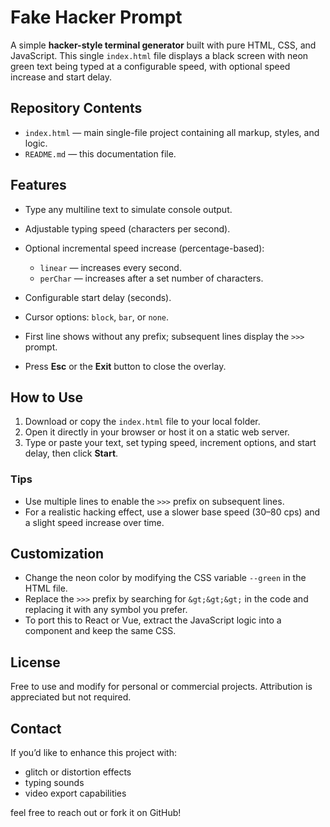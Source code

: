 # Fake Hacker Prompt

A simple **hacker-style terminal generator** built with pure HTML, CSS, and JavaScript. This single `index.html` file displays a black screen with neon green text being typed at a configurable speed, with optional speed increase and start delay.

## Repository Contents

* `index.html` — main single-file project containing all markup, styles, and logic.
* `README.md` — this documentation file.

## Features

* Type any multiline text to simulate console output.
* Adjustable typing speed (characters per second).
* Optional incremental speed increase (percentage-based):

  * `linear` — increases every second.
  * `perChar` — increases after a set number of characters.
* Configurable start delay (seconds).
* Cursor options: `block`, `bar`, or `none`.
* First line shows without any prefix; subsequent lines display the `>>>` prompt.
* Press **Esc** or the **Exit** button to close the overlay.

## How to Use

1. Download or copy the `index.html` file to your local folder.
2. Open it directly in your browser or host it on a static web server.
3. Type or paste your text, set typing speed, increment options, and start delay, then click **Start**.

### Tips

* Use multiple lines to enable the `>>>` prefix on subsequent lines.
* For a realistic hacking effect, use a slower base speed (30–80 cps) and a slight speed increase over time.

## Customization

* Change the neon color by modifying the CSS variable `--green` in the HTML file.
* Replace the `>>>` prefix by searching for `&gt;&gt;&gt;` in the code and replacing it with any symbol you prefer.
* To port this to React or Vue, extract the JavaScript logic into a component and keep the same CSS.

## License

Free to use and modify for personal or commercial projects. Attribution is appreciated but not required.

## Contact

If you’d like to enhance this project with:

* glitch or distortion effects
* typing sounds
* video export capabilities

feel free to reach out or fork it on GitHub!
